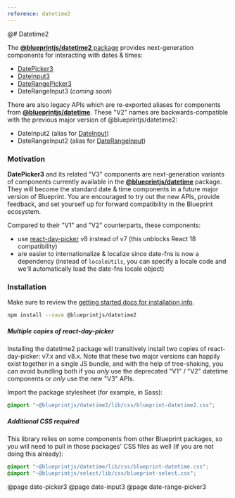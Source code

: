 ```yaml
---
reference: datetime2
---
```


@# Datetime2

The [**@blueprintjs/datetime2** package](https://www.npmjs.com/package/@blueprintjs/datetime2)
provides next-generation components for interacting with dates & times:

-   [DatePicker3](#datetime2/date-picker3)
-   [DateInput3](#datetime2/date-input3)
-   [DateRangePicker3](#datetime2/date-range-picker3)
-   DateRangeInput3 (_coming soon_)

There are also legacy APIs which are re-exported aliases for components from [**@blueprintjs/datetime**](#datetime).
These "V2" names are backwards-compatible with the previous major version of @blueprintjs/datetime2:

-   DateInput2 (alias for [DateInput](#datetime/date-input))
-   DateRangeInput2 (alias for [DateRangeInput](#datetime/date-range-input))

### Motivation

**DatePicker3** and its related "V3" components are next-generation variants of components currently available in the
[**@blueprintjs/datetime**](#datetime) package. They will become the standard date & time components in a
future major version of Blueprint. You are encouraged to try out the new APIs, provide feedback, and set yourself
up for forward compatibility in the Blueprint ecosystem.

Compared to their "V1" and "V2" counterparts, these components:

-   use [react-day-picker](https://react-day-picker.js.org/) v8 instead of v7 (this unblocks React 18 compatibility)
-   are easier to internationalize & localize since date-fns is now a dependency (instead of `localeUtils`, you can specify a locale code and we'll automatically load the date-fns locale object)

### Installation

Make sure to review the [getting started docs for installation info](#blueprint/getting-started).

```sh
npm install --save @blueprintjs/datetime2
```

<div class="@ns-callout @ns-intent-primary @ns-icon-info-sign @ns-callout-has-body-content">
    <h5 class="@ns-heading">Multiple copies of react-day-picker</h5>

Installing the datetime2 package will transitively install two copies of react-day-picker: v7.x and v8.x.
Note that these two major versions can happily exist together in a single JS bundle, and with the help of tree-shaking,
you can avoid bundling both if you _only_ use the deprecated "V1" / "V2" datetime components or _only_ use the new
"V3" APIs.

</div>

Import the package stylesheet (for example, in Sass):

```scss
@import "~@blueprintjs/datetime2/lib/css/blueprint-datetime2.css";
```

<div class="@ns-callout @ns-intent-warning @ns-icon-warning-sign @ns-callout-has-body-content">
    <h5 class="@ns-heading">Additional CSS required</h5>

This library relies on some components from other Blueprint packages, so you will need to pull in those
packages' CSS files as well (if you are not doing this already):

```scss
@import "~@blueprintjs/datetime/lib/css/blueprint-datetime.css";
@import "~@blueprintjs/select/lib/css/blueprint-select.css";
```

</div>

@page date-picker3
@page date-input3
@page date-range-picker3

